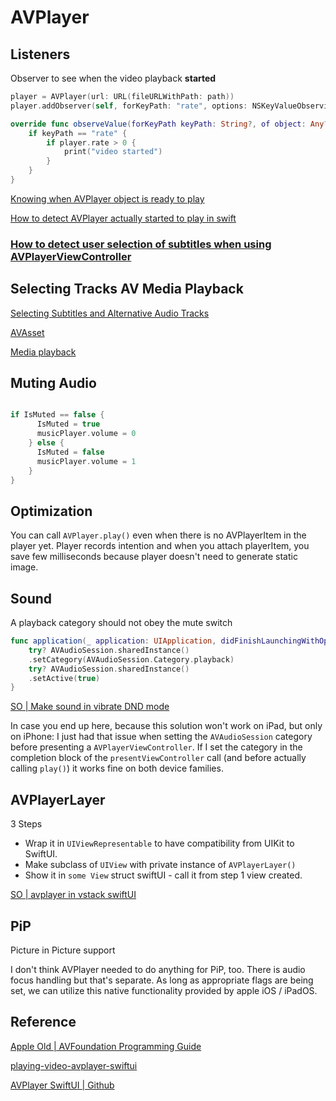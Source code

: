 # AVPlayer

## Listeners

Observer to see when the video playback **started**

```swift
player = AVPlayer(url: URL(fileURLWithPath: path))
player.addObserver(self, forKeyPath: "rate", options: NSKeyValueObservingOptions.new, context: nil)

override func observeValue(forKeyPath keyPath: String?, of object: Any?, change: [NSKeyValueChangeKey : Any]?, context: UnsafeMutableRawPointer?) {
    if keyPath == "rate" {
        if player.rate > 0 {
            print("video started")
        }
    }
}
```

[Knowing when AVPlayer object is ready to play](https://stackoverflow.com/questions/5401437/knowing-when-avplayer-object-is-ready-to-play)

[How to detect AVPlayer actually started to play in swift](https://stackoverflow.com/questions/40781738/how-to-detect-avplayer-actually-started-to-play-in-swift)

### [How to detect user selection of subtitles when using AVPlayerViewController](https://stackoverflow.com/questions/49412371/how-to-detect-user-selection-of-subtitles-when-using-avplayerviewcontroller)


## Selecting Tracks AV Media Playback

[Selecting Subtitles and Alternative Audio Tracks](https://developer.apple.com/documentation/avfoundation/media_playback/selecting_subtitles_and_alternative_audio_tracks)

[AVAsset](https://developer.apple.com/documentation/avfoundation/avasset)

[Media playback](https://developer.apple.com/documentation/avfoundation/media_playback)


## Muting Audio


```
```

```swift
if IsMuted == false {
      IsMuted = true
      musicPlayer.volume = 0
    } else {
      IsMuted = false
      musicPlayer.volume = 1
    }
}
```



## Optimization


You can call `AVPlayer.play()` even when there is no AVPlayerItem in the player yet. Player records intention and when you attach playerItem, you save few milliseconds because player doesn't need to generate static image.


## Sound

A playback category should not obey the mute switch

```swift
func application(_ application: UIApplication, didFinishLaunchingWithOptions launchOptions: [UIApplication.LaunchOptionsKey: Any]?) -> Bool {
	try? AVAudioSession.sharedInstance()
	.setCategory(AVAudioSession.Category.playback)
	try? AVAudioSession.sharedInstance()
	.setActive(true)
}
```

[SO | Make sound in vibrate DND mode](https://stackoverflow.com/questions/40089891/avplayer-does-not-sound-if-disabled-audio-vibration-on?noredirect=1&lq=1)

In case you end up here, because this solution won't work on iPad, but only on iPhone: I just had that issue when setting the `AVAudioSession` category before presenting a `AVPlayerViewController`. If I set the category in the completion block of the `presentViewController` call (and before actually calling `play()`) it works fine on both device families.




## AVPlayerLayer

3 Steps
- Wrap it in `UIViewRepresentable` to have compatibility from UIKit to SwiftUI.
- Make subclass of `UIView` with private instance of `AVPlayerLayer()` 
- Show it in `some View` struct swiftUI - call it from step 1 view created.

[SO | avplayer in vstack swiftUI](https://stackoverflow.com/questions/56822943/how-to-show-my-avplayer-in-a-vstack-with-swiftui)


## PiP

Picture in Picture support

I don't think AVPlayer needed to do anything for PiP, too. There is audio focus handling but that's separate.
As long as appropriate flags are being set, we can utilize this native functionality provided by apple iOS / iPadOS.

## Reference


[Apple Old | AVFoundation Programming Guide](https://developer.apple.com/library/archive/documentation/AudioVideo/Conceptual/AVFoundationPG/Articles/02_Playback.html)

[playing-video-avplayer-swiftui](https://benoitpasquier.com/playing-video-avplayer-swiftui/)

[AVPlayer SwiftUI | Github](https://github.com/ChrisMash/AVPlayer-SwiftUI?tab=readme-ov-file)

